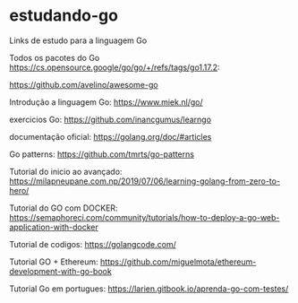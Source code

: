# estudando-go
Links de estudo para a linguagem Go

Todos os pacotes do Go
https://cs.opensource.google/go/go/+/refs/tags/go1.17.2:

https://github.com/avelino/awesome-go




Introdução a linguagem Go:
https://www.miek.nl/go/

exercicios Go:
https://github.com/inancgumus/learngo

documentação oficial:
https://golang.org/doc/#articles

Go patterns:
https://github.com/tmrts/go-patterns


Tutorial do inicio ao avançado:
https://milapneupane.com.np/2019/07/06/learning-golang-from-zero-to-hero/

Tutorial do GO com DOCKER:
https://semaphoreci.com/community/tutorials/how-to-deploy-a-go-web-application-with-docker


Tutorial de codigos:
https://golangcode.com/

Tutorial GO + Ethereum:
https://github.com/miguelmota/ethereum-development-with-go-book

Tutorial Go em portugues:
https://larien.gitbook.io/aprenda-go-com-testes/
